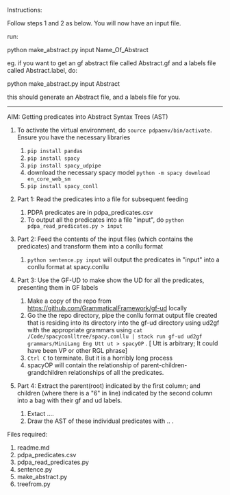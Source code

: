 Instructions:

Follow steps 1 and 2 as below. You will now have an input file.

run:

python make_abstract.py input Name_Of_Abstract

eg. if you want to get an gf abstract file called Abstract.gf and a labels file called Abstract.label, do:

python make_abstract.py input Abstract

this should generate an Abstract file, and a labels file for you.

---

AIM: Getting predicates into Abstract Syntax Trees (AST)

1. To activate the virtual environment, do `source pdpaenv/bin/activate`. Ensure you have the necessary libraries
   1. `pip install pandas`
   2. `pip install spacy`
   3. `pip install spacy_udpipe`
   4. download the necessary spacy model `python -m spacy download en_core_web_sm`
   5. `pip install spacy_conll`
2. Part 1: Read the predicates into a file for subsequent feeding
   1. PDPA predicates are in pdpa_predicates.csv
   2. To output all the predicates into a file "input", do `python pdpa_read_predicates.py > input`
3. Part 2: Feed the contents of the input files (which contains the predicates) and transform them into a conllu format
   1. `python sentence.py input` will output the predicates in "input" into a conllu format at spacy.conllu

4. Part 3: Use the GF-UD to make show the UD for all the predicates, presenting them in GF labels
   1. Make a copy of the repo from https://github.com/GrammaticalFramework/gf-ud locally
   2. Go the the repo directory, pipe the conllu format output file created that is residing into its directory into the gf-ud directory using ud2gf with the appropriate grammars using `cat /Code/spacyconlltree/spacy.conllu | stack run gf-ud ud2gf grammars/MiniLang Eng Utt ut > spacyOP` . [ Utt is arbitrary; It could have been VP or other RGL phrase]
   3. `Ctrl C` to terminate. But it is a horribly long process
   4. spacyOP will contain the relationship of parent-children-grandchildren relationships of all the predicates.

5. Part 4: Extract the parent(root) indicated by the first column; and children (where there is a "6" in line) indicated by the second column into a bag with their gf and ud labels.
   1. Extact ....
   2. Draw the AST of these individual predicates with .. .



Files required:
1. readme.md
2. pdpa_predicates.csv
3. pdpa_read_predicates.py
4. sentence.py
5. make_abstract.py
6. treefrom.py